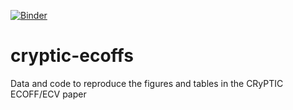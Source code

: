 [![Binder](https://mybinder.org/badge_logo.svg)](https://mybinder.org/v2/gh/fowler-lab/cryptic-ecoffs/HEAD?labpath=reproduce-tables-and-figures.ipynb)

# cryptic-ecoffs
Data and code to reproduce the figures and tables in the CRyPTIC ECOFF/ECV paper
